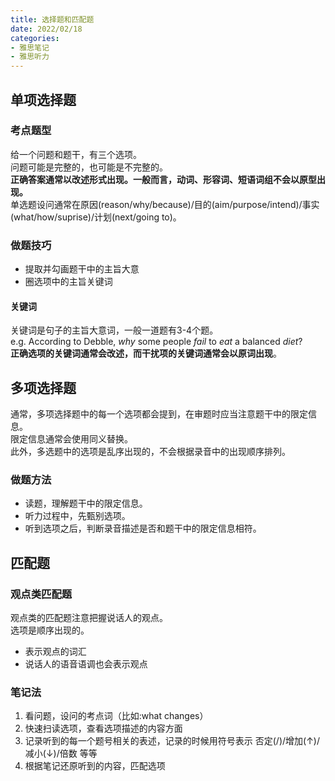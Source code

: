 ```yaml
---
title: 选择题和匹配题
date: 2022/02/18
categories: 
- 雅思笔记
- 雅思听力
---
```

## 单项选择题
### 考点题型
给一个问题和题干，有三个选项。  
问题可能是完整的，也可能是不完整的。  
**正确答案通常以改述形式出现。一般而言，动词、形容词、短语词组不会以原型出现。**   
单选题设问通常在原因(reason/why/because)/目的(aim/purpose/intend)/事实(what/how/suprise)/计划(next/going to)。  

### 做题技巧
- 提取并勾画题干中的主旨大意
- 圈选项中的主旨关键词

#### 关键词
关键词是句子的主旨大意词，一般一道题有3-4个题。  
e.g. According to Debble, *why* some people *fail* to *eat* a balanced *diet*?  
**正确选项的关键词通常会改述，而干扰项的关键词通常会以原词出现**。  

## 多项选择题
通常，多项选择题中的每一个选项都会提到，在审题时应当注意题干中的限定信息。  
限定信息通常会使用同义替换。  
此外，多选题中的选项是乱序出现的，不会根据录音中的出现顺序排列。  

### 做题方法
- 读题，理解题干中的限定信息。  
- 听力过程中，先甄别选项。  
- 听到选项之后，判断录音描述是否和题干中的限定信息相符。  

## 匹配题
### 观点类匹配题
观点类的匹配题注意把握说话人的观点。  
选项是顺序出现的。  
- 表示观点的词汇
- 说话人的语音语调也会表示观点

### 笔记法
1. 看问题，设问的考点词（比如:what changes）  
2. 快速扫读选项，查看选项描述的内容方面  
3. 记录听到的每一个题号相关的表述，记录的时候用符号表示 否定(/)/增加(↑)/减小(↓)/倍数 等等  
4. 根据笔记还原听到的内容，匹配选项  